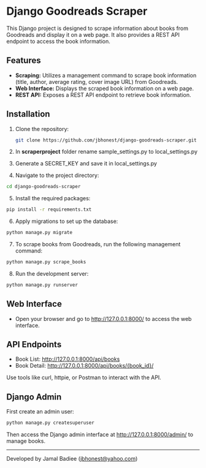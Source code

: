 # Django Goodreads Scraper

This Django project is designed to scrape information about books from Goodreads and display it on a web page. It also provides a REST API endpoint to access the book information.

## Features

- **Scraping:** Utilizes a management command to scrape book information (title, author, average rating, cover image URL) from Goodreads.
- **Web Interface:** Displays the scraped book information on a web page.
- **REST API:** Exposes a REST API endpoint to retrieve book information.


## Installation

1. Clone the repository:

    ```bash
    git clone https://github.com/jbhonest/django-goodreads-scraper.git
    ```

2. In **scraperproject** folder rename sample_settings.py to local_settings.py
3. Generate a SECRET_KEY and save it in local_settings.py

4. Navigate to the project directory:

```bash
cd django-goodreads-scraper
```

5. Install the required packages:

```bash
pip install -r requirements.txt
```

6. Apply migrations to set up the database:
```bash
python manage.py migrate
```

7. To scrape books from Goodreads, run the following management command:

```bash
python manage.py scrape_books
```

8. Run the development server:
```bash
python manage.py runserver
```

## Web Interface
* Open your browser and go to http://127.0.0.1:8000/ to access the web interface.


## API Endpoints
* Book List: http://127.0.0.1:8000/api/books
* Book Detail: http://127.0.0.1:8000/api/books/{book_id}/

Use tools like curl, httpie, or Postman to interact with the API.


## Django Admin
First create an admin user:
```bash
python manage.py createsuperuser
```
Then access the Django admin interface at http://127.0.0.1:8000/admin/ to manage books.


---
Developed by Jamal Badiee (jbhonest@yahoo.com)